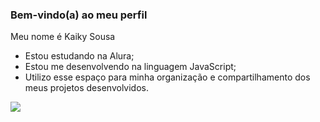### Bem-vindo(a) ao meu perfil

Meu nome é Kaiky Sousa

- Estou estudando na Alura;
- Estou me desenvolvendo na linguagem JavaScript;
- Utilizo esse espaço para minha organização e compartilhamento dos meus projetos desenvolvidos.

![](https://github.com/KaikyXD02/KaikyXD02/assets/171882322/9d921a11-0df8-4ce9-ab0c-2cd7b55a5c9f)

